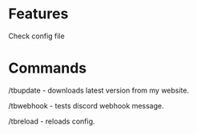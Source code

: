 # Features
Check config file
# Commands 
/tbupdate - downloads latest version from my website.

/tbwebhook - tests discord webhook message.

/tbreload - reloads config.
